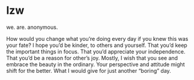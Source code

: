 # lzw
we. are. anonymous.


How would you change what you’re doing every day if you knew this was your fate? I hope you’d be kinder, to others and yourself. That you’d keep the important things in focus. That you’d appreciate your independence. That you’d be a reason for other’s joy. Mostly, I wish that you see and embrace the beauty in the ordinary. Your perspective and attitude might shift for the better. What I would give for just another “boring” day.
